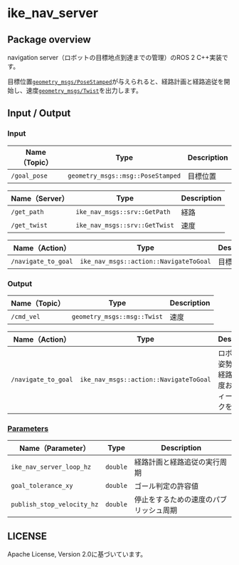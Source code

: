 # ike_nav_server

## Package overview
navigation server（ロボットの目標地点到達までの管理）のROS 2 C++実装です。

目標位置[`geometry_msgs/PoseStamped`](http://docs.ros.org/en/noetic/api/geometry_msgs/html/msg/PoseStamped.html)が与えられると、経路計画と経路追従を開始し、速度[`geometry_msgs/Twist`](http://docs.ros.org/en/melodic/api/geometry_msgs/html/msg/Twist.html)を出力します。

## Input / Output

### Input

| **Name（Topic）** | **Type**                                          | **Description**                             | 
| ------------- | --------------------------------------------- | --------------------------------------- | 
| `/goal_pose`          | `geometry_msgs::msg::PoseStamped`                  | 目標位置         |

| **Name（Server）** | **Type**                                          | **Description**                             | 
| ------------- | --------------------------------------------- | --------------------------------------- | 
| `/get_path`          | `ike_nav_msgs::srv::GetPath`                  | 経路         | 
| `/get_twist`          | `ike_nav_msgs::srv::GetTwist`                  | 速度         | 

| **Name（Action）** | **Type**                                          | **Description**                             | 
| ------------- | --------------------------------------------- | --------------------------------------- | 
| `/navigate_to_goal`          | `ike_nav_msgs::action::NavigateToGoal`                  | 目標位置         | 

### Output

| **Name（Topic）**        | **Type**                                 | **Description**                                      | 
| -------------------- | ------------------------------------ | ------------------------------------------------ | 
| `/cmd_vel`          | `geometry_msgs::msg::Twist`                  | 速度         | 

| **Name（Action）** | **Type**                                          | **Description**                             | 
| ------------- | --------------------------------------------- | --------------------------------------- | 
| `/navigate_to_goal`          | `ike_nav_msgs::action::NavigateToGoal`                  | ロボットの姿勢、目標経路から速度およびフィードバックを出力         | 

### [Parameters](../ike_nav_parameters/config/ike_nav_server_parameter.yaml)

| **Name（Parameter）**   | **Type**        | **Description**            | 
| ------------------- | ----------- | ---------------------- | 
| `ike_nav_server_loop_hz`           | `double` |      経路計画と経路追従の実行周期      | 
| `goal_tolerance_xy`           | `double` | ゴール判定の許容値           | 
| `publish_stop_velocity_hz`           | `double` | 停止をするための速度のパブリッシュ周期           | 

## LICENSE

Apache License, Version 2.0に基づいています。
